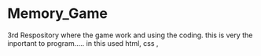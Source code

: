 # Memory_Game
3rd Respository
where the game work and using the coding.
this is very the inportant to program.....
in this used html, css , 

